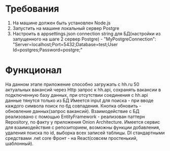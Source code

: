 # Требования
1. На машине должен быть установлен Node.js
2. Запустить на машине локальный сервер Postgre
3. Настроить в appsettings.json connection string для БД(настройки из запущенного на шаге 2 сервер Postgre) - "MyPostgreConnection": "Server=localhost;Port=5432;Database=test;User Id=postgres;Password=postgre;"
# Функционал
На данном этапе приложение способно загружать с hh.ru 50 актуальных вакансий через Http запрос к hh.api, сохранять вакансии в подключенную базу данных, при отсутствии соединения с hh.api данные тянутся только из БД
Имеется input для поиска - при вводе каждого символа поиск по бд совпадения. Кнопка обновить - обновление данных(запрос вакансий).
Взаимодействие с БД реализовано с помощью EntityFramework - реализован паттерн Repository, по факту у приложения Onion Architecture.
Имеется сервис для взаимодействия с репозиторием, возможны функции добавления, удаления поиска по id, выборка всех записей таблицы.
DI стандартными средствами .net core
Фронт - на React(совсем простенький, шаблонный).

